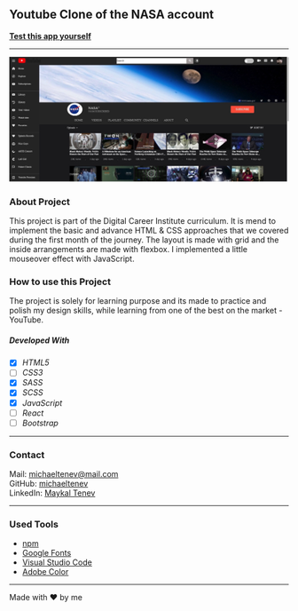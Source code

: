 ## Youtube Clone of the NASA account

**[Test this app yourself](https://maykaltenev.github.io/youtube-clone/)**

---

![Screenshot from Project](./images/cover.png)

### About Project

This project is part of the Digital Career Institute curriculum. It is mend to implement the basic and advance HTML & CSS approaches that we covered during the first month of the journey. The layout is made with grid and the inside arrangements are made with flexbox. I implemented a little mouseover effect with JavaScript.

### How to use this Project

The project is solely for learning purpose and its made to practice and polish my design skills, while learning from one of the best on the market - YouTube.

##### Developed With

- [x] _HTML5_
- [ ] _CSS3_
- [x] _SASS_
- [x] _SCSS_
- [x] _JavaScript_
- [ ] _React_
- [ ] _Bootstrap_

---

### Contact

Mail: <michaeltenev@mail.com><br>
GitHub: [michaeltenev](https://github.com/maykaltenev)<br>
LinkedIn: [Maykal Tenev](https://www.linkedin.com/in/maykal-tenev-a8729586/)

---

### Used Tools

- [npm](https://www.npmjs.com/)
- [Google Fonts](https://fonts.google.com/)
- [Visual Studio Code](https://code.visualstudio.com/)
- [Adobe Color](https://color.adobe.com/create/color-wheel)

---

Made with ❤️ by me
